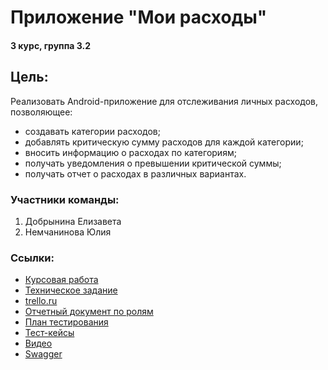 # Приложение "Мои расходы"
#### 3 курс, группа 3.2
## Цель: 
Реализовать Android-приложение для отслеживания личных расходов, позволяющее:
- создавать категории расходов;
- добавлять критическую сумму расходов для каждой категории;
- вносить информацию о расходах по категориям;
- получать уведомления о превышении критической суммы;
- получать отчет о расходах в различных вариантах. 	 
### Участники команды:
1. Добрынина Елизавета
2. Немчанинова Юлия

### Ссылки:
- [Курсовая работа](https://github.com/liza-dobrynina/MyCosts/blob/master/Документация/Курсовая%20работа.docx>)
- [Техническое задание](https://github.com/liza-dobrynina/MyCosts/blob/master/Документация/ТЗ.docx)
- [trello.ru](https://trello.com/b/iNYpPDFK/приложение-мои-расходы>)
- [Отчетный документ по ролям]()
- [План тестирования](https://github.com/liza-dobrynina/MyCosts/blob/master/Документация/План%20тестирования.docx)
- [Тест-кейсы](https://github.com/liza-dobrynina/MyCosts/blob/master/Документация/ТестКейсы.xlsx)
- [Видео](https://drive.google.com/open?id=1S2haa6A-gyx8zYf08Rgja4eaXWIopESe)
- [Swagger](http://157.230.20.13:5000/docs)
